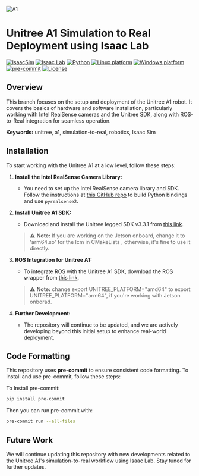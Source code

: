 ![A1](/Capture1.png)

# Unitree A1 Simulation to Real Deployment using Isaac Lab

[![IsaacSim](https://img.shields.io/badge/IsaacSim-4.2.0-silver.svg)](https://docs.omniverse.nvidia.com/isaacsim/latest/overview.html)
[![Isaac Lab](https://img.shields.io/badge/IsaacLab-1.2.0-silver)](https://isaac-sim.github.io/IsaacLab)
[![Python](https://img.shields.io/badge/python-3.10-blue.svg)](https://docs.python.org/3/whatsnew/3.10.html)
[![Linux platform](https://img.shields.io/badge/platform-linux--64-orange.svg)](https://releases.ubuntu.com/20.04/)
[![Windows platform](https://img.shields.io/badge/platform-windows--64-orange.svg)](https://www.microsoft.com/en-us/)
[![pre-commit](https://img.shields.io/badge/pre--commit-enabled-brightgreen?logo=pre-commit&logoColor=white)](https://pre-commit.com/)
[![License](https://img.shields.io/badge/license-MIT-yellow.svg)](https://opensource.org/license/mit)

## Overview

This branch focuses on the setup and deployment of the Unitree A1 robot. It covers the basics of hardware and software installation, particularly working with Intel RealSense cameras and the Unitree SDK, along with ROS-to-Real integration for seamless operation.

**Keywords:** unitree, a1, simulation-to-real, robotics, Isaac Sim

## Installation

To start working with the Unitree A1 at a low level, follow these steps:

1. **Install the Intel RealSense Camera Library:**
   - You need to set up the Intel RealSense camera library and SDK. Follow the instructions at [this GitHub repo](https://github.com/ysozkaya/RealSense-Jetson) to build Python bindings and use `pyrealsense2`.
     
2. **Install Unitree A1 SDK:**
   - Download and install the Unitree legged SDK v3.3.1 from [this link](https://github.com/unitreerobotics/unitree_legged_sdk/releases/tag/v3.3.1).
   > ⚠️ **Note:** If you are working on the Jetson onboard, change it to 'arm64.so' for the lcm in CMakeLists , otherwise, it's fine to use it directly.

3. **ROS Integration for Unitree A1:**
   - To integrate ROS with the Unitree A1 SDK, download the ROS wrapper from [this link](https://github.com/unitreerobotics/unitree_ros_to_real/releases/tag/v3.2.1).
   > ⚠️ **Note:** change export UNITREE_PLATFORM="amd64" to export UNITREE_PLATFORM="arm64", if you're working with Jetson onborad.

4. **Further Development:**
   - The repository will continue to be updated, and we are actively developing beyond this initial setup to enhance real-world deployment.

## Code Formatting

This repository uses **pre-commit** to ensure consistent code formatting. To install and use pre-commit, follow these steps:

To Install pre-commit: 

```bash
pip install pre-commit
```

Then you can run pre-commit with:

```bash
pre-commit run --all-files
```
## Future Work
We will continue updating this repository with new developments related to the Unitree A1's simulation-to-real workflow using Isaac Lab. Stay tuned for further updates.
